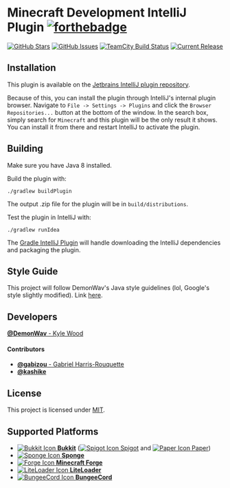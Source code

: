 Minecraft Development IntelliJ Plugin [![forthebadge](http://forthebadge.com/images/badges/made-with-crayons.svg)](http://forthebadge.com)
==========================================================================================================================================
[![GitHub Stars](https://img.shields.io/github/stars/DemonWav/MinecraftDevIntelliJ.svg)](https://github.com/DemonWav/MinecraftDevIntelliJ/stargazers) [![GitHub Issues](https://img.shields.io/github/issues/DemonWav/MinecraftDevIntelliJ.svg)](https://github.com/DemonWav/MinecraftDevIntelliJ/issues) [![TeamCity Build Status](https://img.shields.io/teamcity/http/ci.demonwav.com/s/MinecraftDevIntelliJ_Build.svg)](https://ci.demonwav.com/viewType.html?buildTypeId=MinecraftDevIntelliJ_Build) [![Current Release](https://img.shields.io/badge/release-alpha--0.1.5-lightgrey.svg)](https://plugins.jetbrains.com/plugin/8327)

Installation
------------

This plugin is available on the [Jetbrains IntelliJ plugin repository](https://plugins.jetbrains.com/plugin/8327).

Because of this, you can install the plugin through IntelliJ's internal plugin browser. Navigate to
`File -> Settings -> Plugins` and click the `Browser Repositories...` button at the bottom of the window. In the search
box, simply search for `Minecraft` and this plugin will be the only result it shows. You can install it from there and
restart IntelliJ to activate the plugin.

Building
--------

Make sure you have Java 8 installed.

Build the plugin with:

`./gradlew buildPlugin`

The output .zip file for the plugin will be in `build/distributions`.

Test the plugin in IntelliJ with:

`./gradlew runIdea`

The [Gradle IntelliJ Plugin](https://github.com/JetBrains/gradle-intellij-plugin)
will handle downloading the IntelliJ dependencies and packaging the
plugin.

Style Guide
-----------

This project will follow DemonWav's Java style guidelines (lol, Google's
style slightly modified). Link [here](http://www.demonwav.com/style).

Developers
----------

[**@DemonWav** - Kyle Wood](https://github.com/DemonWav)

#### **Contributors**

- [**@gabizou** - Gabriel Harris-Rouquette](https://github.com/gabizou)
- [**@kashike**](https://github.com/kashike)

License
-------

This project is licensed under [MIT](license.txt).

Supported Platforms
-------------------

- [![Bukkit Icon](https://github.com/DemonWav/MinecraftDevIntelliJ/raw/master/src/main/resources/assets/platform/icons/Bukkit.png) **Bukkit**](https://hub.spigotmc.org/stash/projects/SPIGOT/repos/bukkit/browse) ([![Spigot Icon](https://github.com/DemonWav/MinecraftDevIntelliJ/raw/master/src/main/resources/assets/platform/icons/Spigot.png) Spigot](https://spigotmc.org/) and [![Paper Icon](https://github.com/DemonWav/MinecraftDevIntelliJ/raw/master/src/main/resources/assets/platform/icons/Paper.png) Paper](https://paper.emc.gs))
- [![Sponge Icon](https://github.com/DemonWav/MinecraftDevIntelliJ/raw/master/src/main/resources/assets/platform/icons/Sponge.png) **Sponge**](https://www.spongepowered.org/)
- [![Forge Icon](https://github.com/DemonWav/MinecraftDevIntelliJ/raw/master/src/main/resources/assets/platform/icons/Forge.png) **Minecraft Forge**](http://minecraftforge.net/forum)
- [![LiteLoader Icon](https://github.com/DemonWav/MinecraftDevIntelliJ/raw/master/src/main/resources/assets/platform/icons/LiteLoader.png) **LiteLoader**](http://www.liteloader.com/)
- [![BungeeCord Icon](https://github.com/DemonWav/MinecraftDevIntelliJ/raw/master/src/main/resources/assets/platform/icons/BungeeCord.png) **BungeeCord**](https://www.spigotmc.org/wiki/bungeecord/)